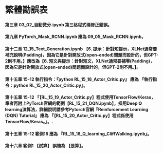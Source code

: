 # 繁體勘誤表
#### 第三章 03_02_自動微分.ipynb 第三格程式碼修正錯誤。
#### 第九章 PyTorch_Mask_RCNN.ipynb 應為 09_05_Mask_RCNN.ipynb。
#### 第十二章 12_15_Text_Generation.ipynb 【6.	提示：針對短提示，XLNet通常要補充說明(Padding)，因為它是針對開放式(open-ended)問題而設計的，但GPT-2則不用。】應改為【6.	短文與提示：針對短文，XLNet通常要補零(Padding)，因為它是針對開放式(open-ended)問題而設計的，但GPT-2則不用。】。
#### 第十五章 15-12 執行指令：『python RL_15_18_Actor_Critic.py』 應為 『執行指令：python RL_15_20_Actor_Critic.py』。
#### 第十五章 15-12 『【RL_15_19_Actor_Critic.py】程式使用TensorFlow/Keras，筆者再附上PyTorch官網的範例【RL_15_21_DQN.ipynb】，採用Deep Q learning演算法，詳細說明請參考Pytorch官網『Reinforcement Learning (DQN) Tutorial』 應為 『【RL_15_20_Actor_Critic.py】程式係使用TensorFlow/Keras。』。.
#### 第十五章 15-12 範例18 應為 『RL_15_18_Q_learning_CliffWalking.ipynb』。

#### 第十六章 範例1 【試算】 誤植為 【是算】。
